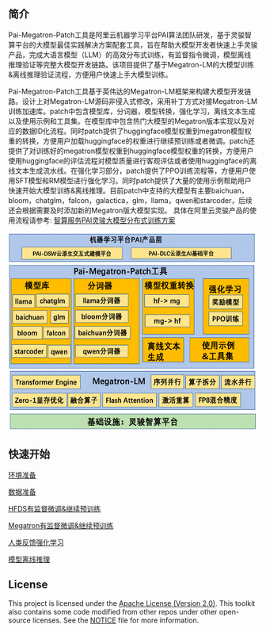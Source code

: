 ## 简介
Pai-Megatron-Patch工具是阿里云机器学习平台PAI算法团队研发，基于灵骏智算平台的大模型最佳实践解决方案配套工具，旨在帮助大模型开发者快速上手灵骏产品，完成大语言模型（LLM）的高效分布式训练，有监督指令微调，模型离线推理验证等完整大模型开发链路。该项目提供了基于Megatron-LM的大模型训练&离线推理验证流程，方便用户快速上手大模型训练。

Pai-Megatron-Patch工具基于英伟达的Megatron-LM框架来构建大模型开发链路。设计上对Megatron-LM源码非侵入式修改，采用补丁方式对接Megatron-LM训练加速库。patch中包含模型库，分词器，模型转换，强化学习，离线文本生成以及使用示例和工具集。在模型库中包含热门大模型的Megatron版本实现以及对应的数据ID化流程。同时patch提供了huggingface模型权重到megatron模型权重的转换，方便用户加载huggingface的权重进行继续预训练或者微调。patch还提供了对训练好的megatron模型权重到huggingface模型权重的转换，方便用户使用huggingface的评估流程对模型质量进行客观评估或者使用huggingface的离线文本生成流水线。在强化学习部分，patch提供了PPO训练流程等，方便用户使用SFT模型和RM模型进行强化学习。同时patch提供了大量的使用示例帮助用户快速开始大模型训练&离线推理。目前patch中支持的大模型有主要baichuan，bloom，chatglm，falcon，galactica，glm，llama，qwen和starcoder，后续还会根据需要及时添加新的Megatron版大模型实现。
具体在阿里云灵骏产品的使用流程请参考: [智算服务PAI灵骏大模型分布式训练方案](https://help.aliyun.com/document_detail/2505831.html?spm=5176.28352543.J_9l_YP1wy4J7aEdtojTyUD.1.347850adeLHhmP&tab=onestop)
<div align=center>
<img src=patch.png width=600 height=400 />
</div>

## 快速开始

[环境准备](https://www.aliyun.com/preview/solution/2023-solution/pai_lingjun)

[数据准备](toolkits/pretrain_data_preprocessing/README.md)

[HFDS有监督微调&继续预训练](examples/hfds.md)

[Megatron有监督微调&继续预训练](examples/megatron.md)

[人类反馈强化学习](rlhf/README.md)

[模型离线推理](megatron_patch/generation/megatron.md)

## License
This project is licensed under the [Apache License (Version 2.0)](https://github.com/alibaba/pai-megatron-patch/blob/master/LICENSE). This toolkit also contains some code modified from other repos under other open-source licenses. See the [NOTICE](https://github.com/alibaba/pai-megatron-patch/blob/master/NOTICE) file for more information.
